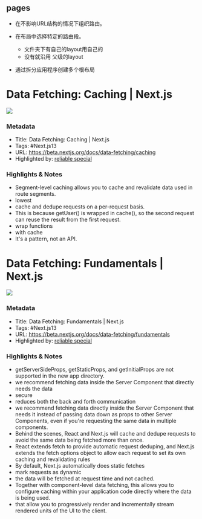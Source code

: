


## pages


+ 在不影响URL结构的情况下组织路由。  

+ 在布局中选择特定的路由段。  
	+ 文件夹下有自己的layout用自己的
	+ 没有就沿用 父级的layout

+ 通过拆分应用程序创建多个根布局

# Data Fetching: Caching | Next.js

![](https://beta.nextjs.org/static/twitter-cards/docs.png)

### Metadata

- Title: Data Fetching: Caching | Next.js
- Tags: #Next.js13
- URL: https://beta.nextjs.org/docs/data-fetching/caching
- Highlighted by: [reliable special](https://glasp.co/#/4jel7b547viqp01j/?p=FK5X24EIxJtdvc7Wnrxg)

### Highlights & Notes

- Segment-level caching allows you to cache and revalidate data used in route segments.
- lowest
-  cache and dedupe requests on a per-request basis.
- This is because getUser() is wrapped in cache(), so the second request can reuse the result from the first request.
- wrap functions
-  with cache
- It's a pattern, not an API.


# Data Fetching: Fundamentals | Next.js

![](https://beta.nextjs.org/static/twitter-cards/docs.png)

### Metadata

- Title: Data Fetching: Fundamentals | Next.js
- Tags: #Next.js13
- URL: https://beta.nextjs.org/docs/data-fetching/fundamentals
- Highlighted by: [reliable special](https://glasp.co/#/4jel7b547viqp01j/?p=Zf1HIRiskDxjWQ09R228)

### Highlights & Notes

-  getServerSideProps, getStaticProps, and getInitialProps are not supported in the new app directory.
- we recommend fetching data inside the Server Component that directly needs the data
- secure
- reduces both the back and forth communication
-  we recommend fetching data directly inside the Server Component that needs it instead of passing data down as props to other Server Components, even if you're requesting the same data in multiple components.
- Behind the scenes, React and Next.js will cache and dedupe requests to avoid the same data being fetched more than once.
- React extends fetch to provide automatic request deduping, and Next.js extends the fetch options object to allow each request to set its own caching and revalidating rules
- By default, Next.js automatically does static fetches
-  mark requests as dynamic
- the data will be fetched at request time and not cached.
- Together with component-level data fetching, this allows you to configure caching within your application code directly where the data is being used.
- that allow you to progressively render and incrementally stream rendered units of the UI to the client.


